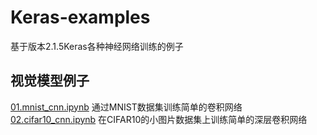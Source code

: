 # Keras-examples
基于版本2.1.5Keras各种神经网络训练的例子

## 视觉模型例子
[01.mnist_cnn.ipynb](https://github.com/noending/Keras-examples/blob/master/mnist_cnn.ipynb) 通过MNIST数据集训练简单的卷积网络
[02.cifar10_cnn.ipynb](https://github.com/noending/Keras-examples/blob/master/cifar10_cnn.ipynb) 在CIFAR10的小图片数据集上训练简单的深层卷积网络


